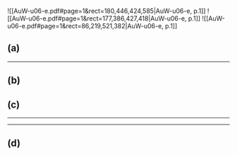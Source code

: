 
![[AuW-u06-e.pdf#page=1&rect=180,446,424,585|AuW-u06-e, p.1]]
![[AuW-u06-e.pdf#page=1&rect=177,386,427,418|AuW-u06-e, p.1]]
![[AuW-u06-e.pdf#page=1&rect=86,219,521,382|AuW-u06-e, p.1]]


## (a)




___
## (b)




## (c)
___




___
## (d)
